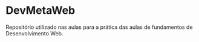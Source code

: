 # DevMetaWeb
Repositório utilizado nas aulas para a prática das aulas de fundamentos de Desenvolvimento Web. 
